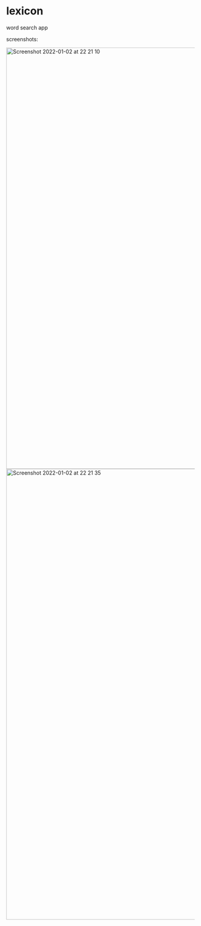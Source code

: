 # lexicon
word search app


screenshots:

<img width="1126" alt="Screenshot 2022-01-02 at 22 21 10" src="https://user-images.githubusercontent.com/5990147/147890916-2fb3ae56-0f3a-49fe-b7cb-052ee94a9c41.png">
<img width="1205" alt="Screenshot 2022-01-02 at 22 21 35" src="https://user-images.githubusercontent.com/5990147/147890920-b0d406c1-1939-4ce2-a123-45696bf909d8.png">
